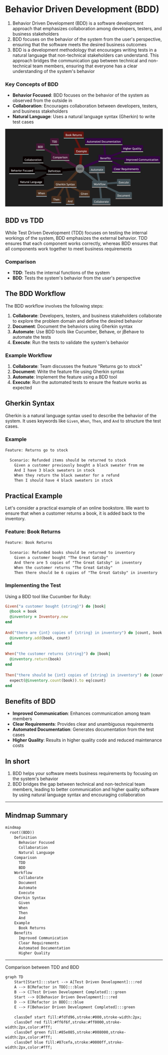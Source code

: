 # Behavior Driven Development (BDD)

1. Behavior Driven Development (BDD) is a software development approach that emphasizes collaboration among developers, testers, and business stakeholders
2. BDD focuses on the behavior of the system from the user's perspective, ensuring that the software meets the desired business outcomes
3. BDD is a development methodology that encourages writing tests in a natural language that non-technical stakeholders can understand. This approach bridges the communication gap between technical and non-technical team members, ensuring that everyone has a clear understanding of the system's behavior

### Key Concepts of BDD

- **Behavior Focused**: BDD focuses on the behavior of the system as observed from the outside in
- **Collaboration**: Encourages collaboration between developers, testers, and business stakeholders
- **Natural Language**: Uses a natural language syntax (Gherkin) to write test cases

![6.Behavior-Driven-Development-mindmap](6.Behavior-Driven-Development-mindmap.png)

## BDD vs TDD

While Test Driven Development (TDD) focuses on testing the internal workings of the system, BDD emphasizes the external behavior. TDD ensures that each component works correctly, whereas BDD ensures that all components work together to meet business requirements

### Comparison

- **TDD**: Tests the internal functions of the system
- **BDD**: Tests the system's behavior from the user's perspective

## The BDD Workflow

The BDD workflow involves the following steps:

1. **Collaborate**: Developers, testers, and business stakeholders collaborate to explore the problem domain and define the desired behavior
2. **Document**: Document the behaviors using Gherkin syntax
3. **Automate**: Use BDD tools like Cucumber, Behave, or jBehave to automate the tests
4. **Execute**: Run the tests to validate the system's behavior

### Example Workflow

1. **Collaborate**: Team discusses the feature "Returns go to stock"
2. **Document**: Write the feature file using Gherkin syntax
3. **Automate**: Implement the feature using a BDD tool
4. **Execute**: Run the automated tests to ensure the feature works as expected

## Gherkin Syntax

Gherkin is a natural language syntax used to describe the behavior of the system. It uses keywords like `Given`, `When`, `Then`, and `And` to structure the test cases.

### Example

```gherkin
Feature: Returns go to stock

  Scenario: Refunded items should be returned to stock
    Given a customer previously bought a black sweater from me
    And I have 3 black sweaters in stock
    When they return the black sweater for a refund
    Then I should have 4 black sweaters in stock
```

## Practical Example

Let's consider a practical example of an online bookstore. We want to ensure that when a customer returns a book, it is added back to the inventory.

### Feature: Book Returns

```gherkin
Feature: Book Returns

  Scenario: Refunded books should be returned to inventory
    Given a customer bought "The Great Gatsby"
    And there are 5 copies of "The Great Gatsby" in inventory
    When the customer returns "The Great Gatsby"
    Then there should be 6 copies of "The Great Gatsby" in inventory
```

### Implementing the Test

Using a BDD tool like Cucumber for Ruby:

```ruby
Given("a customer bought {string}") do |book|
  @book = book
  @inventory = Inventory.new
end

And("there are {int} copies of {string} in inventory") do |count, book|
  @inventory.add(book, count)
end

When("the customer returns {string}") do |book|
  @inventory.return(book)
end

Then("there should be {int} copies of {string} in inventory") do |count, book|
  expect(@inventory.count(book)).to eq(count)
end
```

## Benefits of BDD

- **Improved Communication**: Enhances communication among team members
- **Clear Requirements**: Provides clear and unambiguous requirements
- **Automated Documentation**: Generates documentation from the test cases
- **Higher Quality**: Results in higher quality code and reduced maintenance costs

## In short

1. BDD helps your software meets business requirements by focusing on the system's behavior
1. BDD bridges the gap between technical and non-technical team members, leading to better communication and higher quality software by using natural language syntax and encouraging collaboration

---

## Mindmap Summary

```mermaid
mindmap
  root((BDD))
    Definition
      Behavior Focused
      Collaboration
      Natural Language
    Comparison
      TDD
      BDD
    Workflow
      Collaborate
      Document
      Automate
      Execute
    Gherkin Syntax
      Given
      When
      Then
      And
    Example
      Book Returns
    Benefits
      Improved Communication
      Clear Requirements
      Automated Documentation
      Higher Quality
```
---
Comparison between TDD and BDD

```mermaid
graph TD
    Start[Start]:::start --> A[Test Driven Development]:::red
    A --> B[Refactor in TDD]:::blue
    B --> C[Test Driven Development Completed]:::green
    Start --> D[Behavior Driven Development]:::red
    D --> E[Refactor in BDD]:::blue
    E --> F[Behavior Driven Development Completed]:::green

    classDef start fill:#fdfd96,stroke:#000,stroke-width:2px;
    classDef red fill:#ff6f6f,stroke:#ff0000,stroke-width:2px,color:#fff;
    classDef green fill:#85e085,stroke:#008000,stroke-width:2px,color:#fff;
    classDef blue fill:#87cefa,stroke:#0000ff,stroke-width:2px,color:#fff;
```